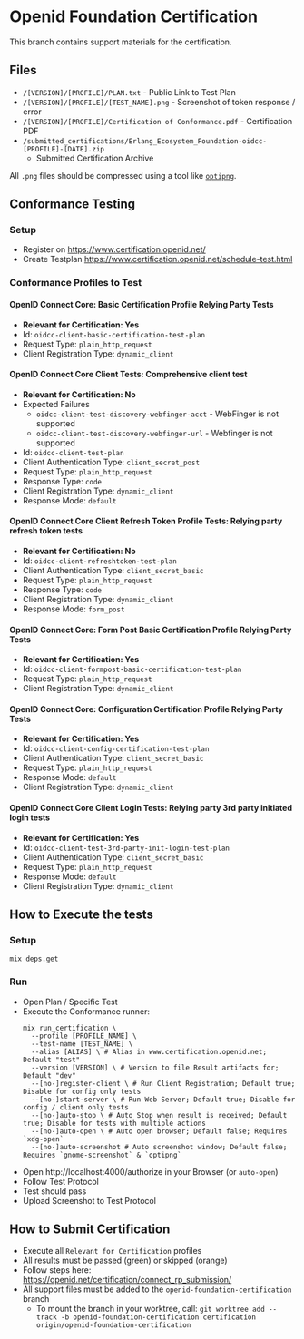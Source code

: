 # Openid Foundation Certification

This branch contains support materials for the certification.

## Files

* `/[VERSION]/[PROFILE]/PLAN.txt` - Public Link to Test Plan
* `/[VERSION]/[PROFILE]/[TEST_NAME].png` - Screenshot of token response / error
* `/[VERSION]/[PROFILE]/Certification of Conformance.pdf` - Certification PDF
* `/submitted_certifications/Erlang_Ecosystem_Foundation-oidcc-[PROFILE]-[DATE].zip`
  - Submitted Certification Archive

All `.png` files should be compressed using a tool like
[`optipng`](https://optipng.sourceforge.net/).

## Conformance Testing

### Setup

- Register on https://www.certification.openid.net/
- Create Testplan https://www.certification.openid.net/schedule-test.html

### Conformance Profiles to Test

#### OpenID Connect Core: Basic Certification Profile Relying Party Tests

- **Relevant for Certification: Yes**
- Id: `oidcc-client-basic-certification-test-plan`
- Request Type: `plain_http_request`
- Client Registration Type: `dynamic_client`

#### OpenID Connect Core Client Tests: Comprehensive client test

- **Relevant for Certification: No**
- Expected Failures
  - `oidcc-client-test-discovery-webfinger-acct` - WebFinger is not supported
  - `oidcc-client-test-discovery-webfinger-url` - Webfinger is not supported
- Id: `oidcc-client-test-plan`
- Client Authentication Type: `client_secret_post`
- Request Type: `plain_http_request`
- Response Type: `code`
- Client Registration Type: `dynamic_client`
- Response Mode: `default`

#### OpenID Connect Core Client Refresh Token Profile Tests: Relying party refresh token tests

- **Relevant for Certification: No**
- Id: `oidcc-client-refreshtoken-test-plan`
- Client Authentication Type: `client_secret_basic`
- Request Type: `plain_http_request`
- Response Type: `code`
- Client Registration Type: `dynamic_client`
- Response Mode: `form_post`

#### OpenID Connect Core: Form Post Basic Certification Profile Relying Party Tests

- **Relevant for Certification: Yes**
- Id: `oidcc-client-formpost-basic-certification-test-plan`
- Request Type: `plain_http_request`
- Client Registration Type: `dynamic_client`

#### OpenID Connect Core: Configuration Certification Profile Relying Party Tests

- **Relevant for Certification: Yes**
- Id: `oidcc-client-config-certification-test-plan`
- Client Authentication Type: `client_secret_basic`
- Request Type: `plain_http_request`
- Response Mode: `default`
- Client Registration Type: `dynamic_client`

#### OpenID Connect Core Client Login Tests: Relying party 3rd party initiated login tests

- **Relevant for Certification: Yes**
- Id: `oidcc-client-test-3rd-party-init-login-test-plan`
- Client Authentication Type: `client_secret_basic`
- Request Type: `plain_http_request`
- Response Mode: `default`
- Client Registration Type: `dynamic_client`

## How to Execute the tests

### Setup

```console
mix deps.get
```

### Run

- Open Plan / Specific Test
- Execute the Conformance runner:
  ```console
  mix run_certification \
    --profile [PROFILE_NAME] \
    --test-name [TEST_NAME] \
    --alias [ALIAS] \ # Alias in www.certification.openid.net; Default "test"
    --version [VERSION] \ # Version to file Result artifacts for; Default "dev"
    --[no-]register-client \ # Run Client Registration; Default true; Disable for config only tests
    --[no-]start-server \ # Run Web Server; Default true; Disable for config / client only tests
    --[no-]auto-stop \ # Auto Stop when result is received; Default true; Disable for tests with multiple actions
    --[no-]auto-open \ # Auto open browser; Default false; Requires `xdg-open`
    --[no-]auto-screenshot # Auto screenshot window; Default false; Requires `gnome-screenshot` & `optipng`
  ```
- Open http://localhost:4000/authorize in your Browser (or `auto-open`)
- Follow Test Protocol
- Test should pass
- Upload Screenshot to Test Protocol

## How to Submit Certification

- Execute all `Relevant for Certification` profiles
- All results must be passed (green) or skipped (orange)
- Follow steps here: https://openid.net/certification/connect_rp_submission/
- All support files must be added to the `openid-foundation-certification` branch
  - To mount the branch in your worktree, call:
    `git worktree add --track -b openid-foundation-certification certification origin/openid-foundation-certification`
